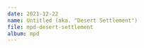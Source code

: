 ```yaml
---
date: 2021-12-22
name: Untitled (aka. "Desert Settlement")
file: mpd-desert-settlement
album: mpd
---
```

